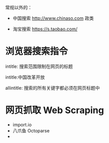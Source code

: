 常规以外的：

- 中国搜索 http://www.chinaso.com 政类

- 淘宝搜索 https://s.taobao.com/

# 浏览器搜索指令

intitle: 搜索范围限制在网页的标题

intitle:中国改革开放

allintitle: 搜索的所有关键字都必须在网页标题中

# 网页抓取 Web Scraping

- import.io
- 八爪鱼 Octoparse
- 

































